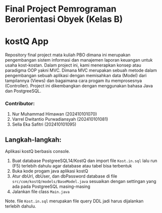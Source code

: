 # Final Project Pemrograman Berorientasi Obyek (Kelas B)
# kostQ App
Repository final project mata kuliah PBO dimana ini merupakan pengembangan
sistem informasi dan manajemen laporan keuangan untuk usaha kost-kostan.
Dalam project ini, kami menerapkan konsep atau paradigma OOP yakni MVC. 
Dimana MVC merupakan sebuah metode dalam pengembangan sebuah aplikasi dengan memisahkan
data (Model) dari tampilannya (Views) dan bagaimana cara progam itu memprosesnya (Controller).
Project ini dikembangkan dengan menggunakan bahasa Java dan PostgreeSQL.

### Contributor:
1. Nur Muhammad Himawan (202410101070)
2. Varrel Dwitantio Purwadiansyah (202410101081)
3. Sella Eka Safitri (202410101095)

## Langkah-langkah:
Aplikasi kostQ berbasis console.

1. Buat database PostgreeSQL14/KostQ dan import file `Kost.in.sql` lalu run (F5) terlebih dahulu agar database
   atau tabel bisa terbentuk
2. Buka kode progam java aplikasi kostQ
3. Atur dbUrl, dbUser, dan dbPassword database di file `src/com/kostQ/models/BaseModel.java` sesuaikan dengan settingan
   yang ada pada PostgreeSQL masing-masing
4. Jalankan file class `Main.java`

Note. file `Kost.in.sql` merupakan file query DDL jadi harus dijalankan terlebih dahulu.
